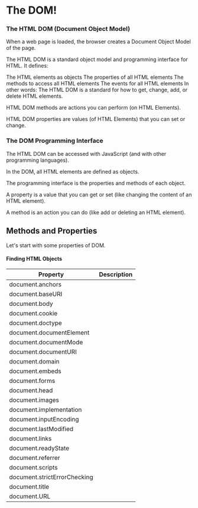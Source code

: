 # The DOM!

### The HTML DOM (Document Object Model)

When a web page is loaded, the browser creates a Document Object Model of the page.

The HTML DOM is a standard object model and programming interface for HTML. It defines:

The HTML elements as objects
The properties of all HTML elements
The methods to access all HTML elements
The events for all HTML elements
In other words: The HTML DOM is a standard for how to get, change, add, or delete HTML elements.

HTML DOM methods are actions you can perform (on HTML Elements).

HTML DOM properties are values (of HTML Elements) that you can set or change.

### The DOM Programming Interface

The HTML DOM can be accessed with JavaScript (and with other programming languages).

In the DOM, all HTML elements are defined as objects.

The programming interface is the properties and methods of each object.

A property is a value that you can get or set (like changing the content of an HTML element).

A method is an action you can do (like add or deleting an HTML element).

## Methods and Properties

Let's start with some properties of DOM.

#### Finding HTML Objects

|Property| Description |
|--|--|
|document.anchors||
|document.baseURI||
|document.body||
|document.cookie||
|document.doctype||
|document.documentElement||
|document.documentMode||
|document.documentURI||
|document.domain||
|document.embeds||
|document.forms||
|document.head||
|document.images||
|document.implementation||
|document.inputEncoding||
|document.lastModified||
|document.links||
|document.readyState||
|document.referrer||
|document.scripts||
|document.strictErrorChecking||
|document.title||
|document.URL||

